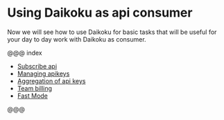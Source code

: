 # Using Daikoku as api consumer

Now we will see how to use Daikoku for basic tasks that will be useful for your day to day work with Daikoku as consumer.


@@@ index

* [Subscribe api](./1-subscribe.md)
* [Managing apikeys](./2-apikeys.md)
* [Aggregation of api keys](./3-aggregation-of-apikeys.md)
* [Team billing](./4-billing.md)
* [Fast Mode](./5-fastmode.md)

@@@

